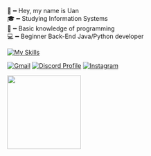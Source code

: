 👋╺╸Hey, my name is Uan<br>
🎓╺╸Studying Information Systems<br>
🌱╺╸Basic knowledge of programming<br>
💻╺╸Beginner Back-End Java/Python developer<br>

[![My Skills](https://skillicons.dev/icons?i=java,py)](https://skillicons.dev)

[![Gmail](https://img.shields.io/badge/Gmail-333333?style=for-the-badge&logo=gmail&logoColor=red)](mailto:uanesfrancisco@gmail.com)
[![Discord Profile](https://img.shields.io/badge/Discord-5865F2?style=for-the-badge&logo=discord&logoColor=white)](https://discord.com/users/1328118129385279539)
[![Instagram](https://img.shields.io/badge/-Instagram-%23E4405F?style=for-the-badge&logo=instagram&logoColor=white)](https://www.instagram.com/uaanes/)

<div>
  <img height="170em" src="https://github-readme-stats.vercel.app/api/top-langs/?username=uanesdev&layout=compact&langs_count=8&theme=dark"/>
</div>
